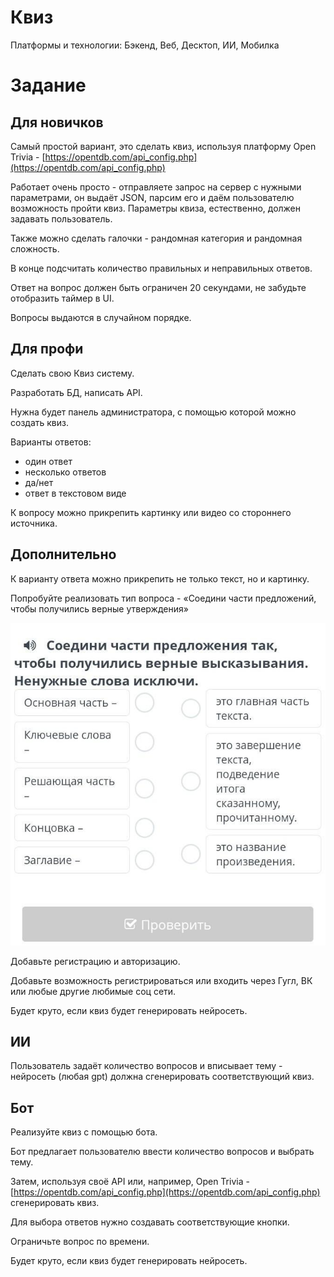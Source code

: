 # Квиз

Платформы и технологии: Бэкенд, Веб, Десктоп, ИИ, Мобилка

# Задание

## Для новичков

Самый простой вариант, это сделать квиз, используя платформу Open Trivia - [https://opentdb.com/api_config.php](https://opentdb.com/api_config.php)

Работает очень просто - отправляете запрос на сервер с нужными параметрами, он выдаёт JSON, парсим его и даём пользователю возможность пройти квиз. Параметры квиза, естественно, должен задавать пользователь.

Также можно сделать галочки - рандомная категория и рандомная сложность.

В конце подсчитать количество правильных и неправильных ответов.

Ответ на вопрос должен быть ограничен 20 секундами, не забудьте отобразить таймер в UI.

Вопросы выдаются в случайном порядке.

## Для профи

Сделать свою Квиз систему.

Разработать БД, написать API.

Нужна будет панель администратора, с помощью которой можно создать квиз.

Варианты ответов:

- один ответ
- несколько ответов
- да/нет
- ответ в текстовом виде

К вопросу можно прикрепить картинку или видео со стороннего источника.

## Дополнительно

К варианту ответа можно прикрепить не только текст, но и картинку.

Попробуйте реализовать тип вопроса - «Соедини части предложений, чтобы получились верные утверждения»

![949A4C62-94C2-4B0C-BC06-4B80D4EC0190.jpeg](images/949A4C62-94C2-4B0C-BC06-4B80D4EC0190.jpeg)

Добавьте регистрацию и авторизацию.

Добавьте возможность регистрироваться или входить через Гугл, ВК или любые другие любимые соц сети.

Будет круто, если квиз будет генерировать нейросеть.

## ИИ

Пользователь задаёт количество вопросов и вписывает тему - нейросеть (любая gpt) должна сгенерировать соответствующий квиз.

## Бот

Реализуйте квиз с помощью бота.

Бот предлагает пользователю ввести количество вопросов и выбрать тему.

Затем, используя своё API или, например, Open Trivia - [https://opentdb.com/api_config.php](https://opentdb.com/api_config.php) сгенерировать квиз.

Для выбора ответов нужно создавать соответствующие кнопки.

Ограничьте вопрос по времени.

Будет круто, если квиз будет генерировать нейросеть.
